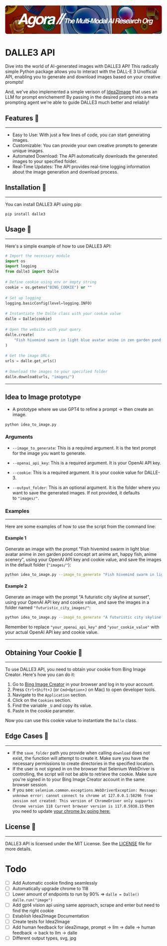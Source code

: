 [![Multi-Modality](agorabanner.png)](https://discord.gg/qUtxnK2NMf)

# DALLE3 API

Dive into the world of AI-generated images with DALLE3 API! This radically simple Python package allows you to interact with the DALL-E 3 Unofficial API, enabling you to generate and download images based on your creative prompts! 

And, we've also implemented a simple verison of [Idea2Image](https://huggingface.co/papers/2310.08541) that uses an LLM for prompt enrichement! By passing in the desired prompt into a meta prompting agent we're able to guide DALLE3 much better and reliably!

## Features 🌊
-----------

-   Easy to Use: With just a few lines of code, you can start generating images.
-   Customizable: You can provide your own creative prompts to generate unique images.
-   Automated Download: The API automatically downloads the generated images to your specified folder.
-   Real-Time Updates: The API provides real-time logging information about the image generation and download process.

## Installation 🐠
---------------

You can install DALLE3 API using pip:

```
pip install dalle3
```


## Usage 🐡
--------

Here's a simple example of how to use DALLE3 API:

```python
# Import the necessary module
import os
import logging
from dalle3 import Dalle

# Define cookie using env or empty string
cookie = os.getenv("BING_COOKIE") or ""

# Set up logging
logging.basicConfig(level=logging.INFO)

# Instantiate the Dalle class with your cookie value
dalle = Dalle(cookie)

# Open the website with your query
dalle.create(
    "Fish hivemind swarm in light blue avatar anime in zen garden pond concept art anime art, happy fish, anime scenery"
)

# Get the image URLs
urls = dalle.get_urls()

# Download the images to your specified folder
dalle.download(urls, "images/")
```
-----

## Idea to Image prototype
- A prototype where we use GPT4 to refine a prompt -> then create an image.

`python idea_to_image.py`

### Arguments

-   `--image_to_generate`: This is a required argument. It is the text prompt for the image you want to generate.

-   `--openai_api_key`: This is a required argument. It is your OpenAI API key.

-   `--cookie`: This is a required argument. It is your cookie value for DALLE-3.

-   `--output_folder`: This is an optional argument. It is the folder where you want to save the generated images. If not provided, it defaults to `"images/"`.

### Examples
--------

Here are some examples of how to use the script from the command line:

#### Example 1

Generate an image with the prompt "Fish hivemind swarm in light blue avatar anime in zen garden pond concept art anime art, happy fish, anime scenery", using your OpenAI API key and cookie value, and save the images in the default folder (`"images/"`):

```bash
python idea_to_image.py --image_to_generate "Fish hivemind swarm in light blue avatar anime in zen garden pond concept art anime art, happy fish, anime scenery" --openai_api_key "your_openai_api_key" --cookie "your_cookie_value"
```

#### Example 2

Generate an image with the prompt "A futuristic city skyline at sunset", using your OpenAI API key and cookie value, and save the images in a folder named `"futuristic_city_images/"`:

```bash
python idea_to_image.py --image_to_generate "A futuristic city skyline at sunset" --openai_api_key "your_openai_api_key" --cookie "your_cookie_value" --output_folder "futuristic_city_images/"
```

Remember to replace `"your_openai_api_key"` and `"your_cookie_value"` with your actual OpenAI API key and cookie value.

------

## Obtaining Your Cookie 🍪
------------------------

To use DALLE3 API, you need to obtain your cookie from Bing Image Creator. Here's how you can do it:

1.  Go to [Bing Image Creator](https://www.bing.com/images/create) in your browser and log in to your account.
2.  Press `Ctrl+Shift+J` (or `Cmd+Option+J` on Mac) to open developer tools.
3.  Navigate to the `Application` section.
4.  Click on the `Cookies` section.
5.  Find the variable `_U` and copy its value.
6.  Paste in the cookie parameter.

Now you can use this cookie value to instantiate the `Dalle` class.

## Edge Cases 🦀
-------------

-   If the `save_folder` path you provide when calling `download` does not exist, the function will attempt to create it. Make sure you have the necessary permissions to create directories in the specified location.
-   If the user is not signed in on the browser that Selenium WebDriver is controlling, the script will not be able to retrieve the cookie. Make sure you're signed in to your Bing Image Creator account in the same browser session.
- If you see: `selenium.common.exceptions.WebDriverException: Message: unknown error: cannot connect to chrome at 127.0.0.1:58296
from session not created: This version of ChromeDriver only supports Chrome version 118 Current browser version is 117.0.5938.15` 
then you need to update [your chrome by going here:](chrome://settings/help)
## License 📜
----------

DALLE3 API is licensed under the MIT License. See the [LICENSE](https://domain.apac.ai/LICENSE) file for more details.

# Todo
- [ ] Add Automatic cookie finding seamlessly
- [ ] Automatically upgrade chrome to 118
- [ ] Lower amount of endpoints to run by 90% => `dalle = Dalle() dalle.run("image")`
- [ ] Add gpt4 vision api using same approach, scrape and enter but need to find the right cookie
- [ ] Establish Idea2Image Documentation
- [ ] Create tests for Idea2Image
- [ ] Add human feedback for idea2image, prompt -> llm -> dalle -> human feedback -> back to llm -> dalle
- [ ] Different output types, svg, jpg